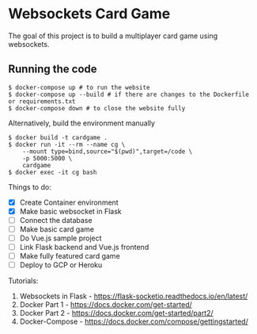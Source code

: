 # Websockets Card Game

The goal of this project is to build a multiplayer card game using websockets.

## Running the code

```console
$ docker-compose up # to run the website
$ docker-compose up --build # if there are changes to the Dockerfile or requirements.txt
$ docker-compose down # to close the website fully
```


Alternatively, build the environment manually
```console
$ docker build -t cardgame .
$ docker run -it --rm --name cg \
    --mount type=bind,source="$(pwd)",target=/code \
    -p 5000:5000 \
    cardgame
$ docker exec -it cg bash 
```

Things to do:
- [x] Create Container environment
- [x] Make basic websocket in Flask
- [ ] Connect the database
- [ ] Make basic card game
- [ ] Do Vue.js sample project
- [ ] Link Flask backend and Vue.js frontend
- [ ] Make fully featured card game
- [ ] Deploy to GCP or Heroku

Tutorials:
1. Websockets in Flask - https://flask-socketio.readthedocs.io/en/latest/
2. Docker Part 1 - https://docs.docker.com/get-started/
3. Docker Part 2 - https://docs.docker.com/get-started/part2/
4. Docker-Compose - https://docs.docker.com/compose/gettingstarted/
